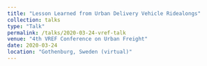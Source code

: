 ```yaml
---
title: "Lesson Learned from Urban Delivery Vehicle Ridealongs"
collection: talks
type: "Talk"
permalink: /talks/2020-03-24-vref-talk
venue: "4th VREF Conference on Urban Freight"
date: 2020-03-24
location: "Gothenburg, Sweden (virtual)"
---
```


